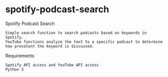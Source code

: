 # spotify-podcast-search

Spotify Podcast Search

	Simple search function to search podcasts based on keywords in Spotify. 
	YouTube functions analyze the text to a specific podcast to determine how prevalent the keyword is discussed.

Requirements
	
	Spotify API access and YouTube API access
	Python 3



 

